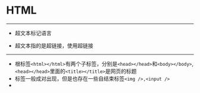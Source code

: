 # HTML

---------------------------------------------------

- 超文本标记语言

- 超文本指的是超链接，使用超链接

------------------------------------------------------

- 根标签`<html></html>`有两个子标签，分别是`<head></head>`和`<body></body>`,`<head></head>`里面的`<title></title>`是网页的标题
- 标签一般成对出现，但是也存在一些自结束标签`<img />,<input />`
-   <!--
   这是注释的用法
   -->

```html
<html>
    <head> 
        <title></title>
    </head>
    <body>
        <!-- 
		这是注释的用法
		注释不能多层嵌套
        -->
    </body>
</html>
```

